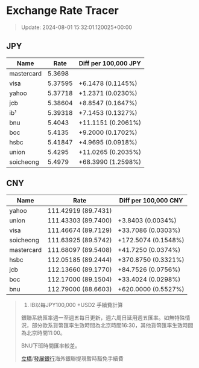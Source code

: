# Exchange Rate Tracer

> Update: 2024-08-01 15:32:01.120025+00:00

## JPY

| Name       |    Rate | Diff per 100,000 JPY   |
|------------|---------|------------------------|
| mastercard | 5.3698  |                        |
| visa       | 5.37595 | +6.1478 (0.1145%)      |
| yahoo      | 5.37718 | +1.2371 (0.0230%)      |
| jcb        | 5.38604 | +8.8547 (0.1647%)      |
| ib¹        | 5.39318 | +7.1453 (0.1327%)      |
| bnu        | 5.4043  | +11.1151 (0.2061%)     |
| boc        | 5.4135  | +9.2000 (0.1702%)      |
| hsbc       | 5.41847 | +4.9695 (0.0918%)      |
| union      | 5.4295  | +11.0265 (0.2035%)     |
| soicheong  | 5.4979  | +68.3990 (1.2598%)     |

## CNY

| Name       | Rate                | Diff per 100,000 CNY   |
|------------|---------------------|------------------------|
| yahoo      | 111.42919	(89.7431) |                        |
| union      | 111.43303	(89.7400) | +3.8403 (0.0034%)      |
| visa       | 111.46674	(89.7129) | +33.7086 (0.0303%)     |
| soicheong  | 111.63925	(89.5742) | +172.5074 (0.1548%)    |
| mastercard | 111.68097	(89.5408) | +41.7250 (0.0374%)     |
| hsbc       | 112.05185	(89.2444) | +370.8750 (0.3321%)    |
| jcb        | 112.13660	(89.1770) | +84.7526 (0.0756%)     |
| boc        | 112.17000	(89.1504) | +33.4024 (0.0298%)     |
| bnu        | 112.79000	(88.6603) | +620.0000 (0.5527%)    |


> 1. IB以每JPY100,000 +USD2 手續費計算
>
> 銀聯系統匯率週一至週五每日更新，週六周日延用週五匯率。如無特殊情況，部分歐系貨幣匯率生效時間為北京時間16:30，其他貨幣匯率生效時間為北京時間11:00。
>
> BNU下班時間匯率較差。
>
> [立橋](https://www.wlbank.com.mo/uploads/ueditor/file/20181211/1544536513900230.pdf)/[發展銀行](https://www.mdb.com.mo/Service_Charges_20230728.pdf)海外銀聯提現暫時豁免手續費

